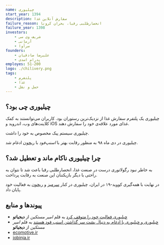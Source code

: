 ```yaml
---
name: چیلیوری
start_year: 1394
description: سفارش آنلاین غذا
failure_reason: انحصارطلبی رقبا، بحران کرونا
failure_year: 1398
investors:
    - شریف وی سی
    - آرمانی
    - سرآوا
founders:
    - علیرضا صادقیان
    - پدرام اسدی
employes: 51-200
logo: ./chilivery.png
tags:
    - پلتفرم
    - غذا
    - حمل و نقل
---
```

## چیلیوری چی بود؟
چیلیوری یک پلتفرم سفارش غذا از نزدیک‌ترین رستوران بود. کاربران می‌توانستند به کمک کلاینت‌های وب، اندروید و iOS غذای مورد علاقه‌ی خود را سفارش دهند.

چیلیوری سیستم پیک مخصوص به خود را داشت.

چیلیوری در دی ماه ۹۸ به منظور رقابت بهتر با *اسنپ‌فود* با [ریحون](https://nakamology.ir/projects/reyhoon/) ادغام شد.

## چرا چیلیوری ناکام ماند و تعطیل شد؟
به خاطر نبود رگولاتوری درست در صنعت غذا، انحصارطلبی رقبا باعث شد تا نتوان به راحتی با دیگر بازیکننان این صنعت به رقابت پرداخت.

در نهایت با همه‌گیری کووید-۱۹ در ایران، چیلیوری در کنار [سرمیز](https://nakamology.ir/projects/saremiz/) و [ریحون](https://nakamology.ir/projects/reyhoon/) به فعالیت خود پایان داد.

## پیوند‌ها و منابع
* [چیلیوری فعالیت خود را متوقف کرد](https://digiato.com/article/2020/03/16/%DA%86%DB%8C%D9%84%DB%8C%D9%88%D8%B1%DB%8C-%D9%81%D8%B9%D8%A7%D9%84%DB%8C%D8%AA-%D8%AE%D9%88%D8%AF-%D8%B1%D8%A7-%D9%85%D8%AA%D9%88%D9%82%D9%81-%DA%A9%D8%B1%D8%AF/) به قلم *امیر مستکین* از **دیجیاتو**
* [چیلیوری و چیلیوری با ادغام به دنبال پشت سر گذاشتن اسنپ فود هستند](https://digiato.com/article/2019/12/25/%DA%86%DB%8C%D9%84%DB%8C%D9%88%D8%B1%DB%8C-%D8%B1%DB%8C%D8%AD%D9%88%D9%86-%D8%A7%D8%AF%D8%BA%D8%A7%D9%85-%D8%A7%D8%B3%D9%86%D9%BE-%D9%81%D9%88%D8%AF/) به قلم *امیر مستکین* از **دیجیاتو**
* [ecomotive.ir](https://list.ecomotive.ir/company/%DA%86%DB%8C%D9%84%DB%8C%D9%88%D8%B1%DB%8C)
* [jobinja.ir](https://jobinja.ir/companies/mychilivery)